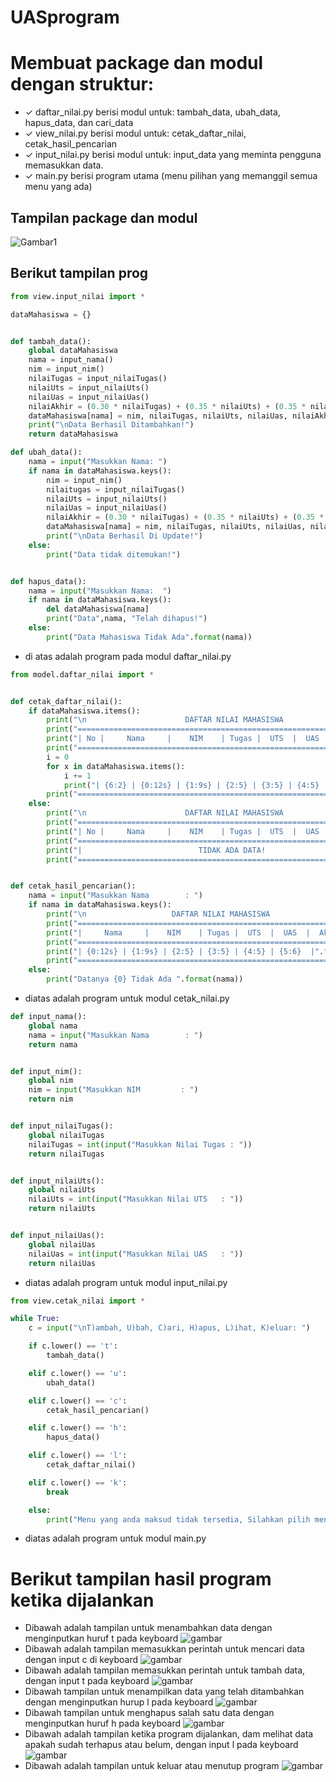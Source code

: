 # UASprogram
# Membuat package dan modul dengan struktur:
- ✓ daftar_nilai.py berisi modul untuk:
tambah_data, ubah_data, hapus_data, dan
cari_data
- ✓ view_nilai.py berisi modul untuk:
cetak_daftar_nilai, cetak_hasil_pencarian
- ✓ input_nilai.py berisi modul untuk:
input_data yang meminta pengguna
memasukkan data.
- ✓ main.py berisi program utama (menu
pilihan yang memanggil semua menu
yang ada)
## Tampilan package dan modul 
![Gambar1](ss/ss1.png)
## Berikut tampilan prog
```python
from view.input_nilai import *

dataMahasiswa = {}


def tambah_data():
    global dataMahasiswa
    nama = input_nama()
    nim = input_nim()
    nilaiTugas = input_nilaiTugas()
    nilaiUts = input_nilaiUts()
    nilaiUas = input_nilaiUas()
    nilaiAkhir = (0.30 * nilaiTugas) + (0.35 * nilaiUts) + (0.35 * nilaiUas)
    dataMahasiswa[nama] = nim, nilaiTugas, nilaiUts, nilaiUas, nilaiAkhir
    print("\nData Berhasil Ditambahkan!")
    return dataMahasiswa

def ubah_data():
    nama = input("Masukkan Nama: ")
    if nama in dataMahasiswa.keys():
        nim = input_nim()
        nilaitugas = input_nilaiTugas()
        nilaiUts = input_nilaiUts()
        nilaiUas = input_nilaiUas()
        nilaiAkhir = (0.30 * nilaiTugas) + (0.35 * nilaiUts) + (0.35 * nilaiUas)
        dataMahasiswa[nama] = nim, nilaiTugas, nilaiUts, nilaiUas, nilaiAkhir
        print("\nData Berhasil Di Update!")
    else:
        print("Data tidak ditemukan!")


def hapus_data():
    nama = input("Masukkan Nama:  ")
    if nama in dataMahasiswa.keys():
        del dataMahasiswa[nama]
        print("Data",nama, "Telah dihapus!")
    else:
        print("Data Mahasiswa Tidak Ada".format(nama))
```
- di atas adalah program pada modul daftar_nilai.py

```python
from model.daftar_nilai import *


def cetak_daftar_nilai():
    if dataMahasiswa.items():
        print("\n                      DAFTAR NILAI MAHASISWA                    ")
        print("==================================================================")
        print("| No |     Nama     |    NIM    | Tugas |  UTS  |  UAS  |  Akhir |")
        print("==================================================================")
        i = 0
        for x in dataMahasiswa.items():
            i += 1
            print("| {6:2} | {0:12s} | {1:9s} | {2:5} | {3:5} | {4:5} | {5:6} |".format(x[0], x[1][0], x[1][1], x[1][2], x[1][3], x[1][4], i))
        print("==================================================================")
    else:
        print("\n                      DAFTAR NILAI MAHASISWA                    ")
        print("==================================================================")
        print("| No |     Nama     |    NIM    | Tugas |  UTS  |  UAS  |  Akhir |")
        print("==================================================================")
        print("|                          TIDAK ADA DATA!                       |")
        print("==================================================================")


def cetak_hasil_pencarian():
    nama = input("Masukkan Nama        : ")
    if nama in dataMahasiswa.keys():
        print("\n                   DAFTAR NILAI MAHASISWA                   ")
        print("==============================================================")
        print("|     Nama     |    NIM    | Tugas |  UTS  |  UAS  |  Akhir  |")
        print("==============================================================")
        print("| {0:12s} | {1:9s} | {2:5} | {3:5} | {4:5} | {5:6}  |".format(nama, dataMahasiswa[nama][0], dataMahasiswa[nama][1], dataMahasiswa[nama][2], dataMahasiswa[nama][3], dataMahasiswa[nama][4]))
        print("==============================================================")
    else:
        print("Datanya {0} Tidak Ada ".format(nama))
```
- diatas adalah program untuk modul cetak_nilai.py

```python
def input_nama():
    global nama
    nama = input("Masukkan Nama        : ")
    return nama


def input_nim():
    global nim
    nim = input("Masukkan NIM         : ")
    return nim


def input_nilaiTugas():
    global nilaiTugas
    nilaiTugas = int(input("Masukkan Nilai Tugas : "))
    return nilaiTugas


def input_nilaiUts():
    global nilaiUts
    nilaiUts = int(input("Masukkan Nilai UTS   : "))
    return nilaiUts


def input_nilaiUas():
    global nilaiUas
    nilaiUas = int(input("Masukkan Nilai UAS   : "))
    return nilaiUas
```
- diatas adalah program untuk modul input_nilai.py

```python
from view.cetak_nilai import *

while True:
    c = input("\nT)ambah, U)bah, C)ari, H)apus, L)ihat, K)eluar: ")

    if c.lower() == 't':
        tambah_data()

    elif c.lower() == 'u':
        ubah_data()

    elif c.lower() == 'c':
        cetak_hasil_pencarian()

    elif c.lower() == 'h':
        hapus_data()

    elif c.lower() == 'l':
        cetak_daftar_nilai()

    elif c.lower() == 'k':
        break

    else:
        print("Menu yang anda maksud tidak tersedia, Silahkan pilih menu yang tersedia")
```
- diatas adalah program untuk modul main.py

# Berikut tampilan hasil program ketika dijalankan
- Dibawah adalah tampilan untuk menambahkan data dengan menginputkan huruf t pada keyboard
![gambar](ss/ss2.png)
- Dibawah adalah tampilan memasukkan perintah untuk mencari data dengan input c di keyboard
![gambar](ss/ss3.png)
- Dibawah adalah tampilan memasukkan perintah untuk tambah data, dengan input t pada keyboard
![gambar](ss/ss4.png)
- Dibawah tampilan untuk menampilkan data yang telah ditambahkan dengan menginputkan hurup l pada keyboard
![gambar](ss/ss5.png)
- Dibawah tampilan untuk menghapus salah satu data dengan menginputkan huruf h pada keyboard
![gambar](ss/ss6.png)
- Dibawah adalah tampilan ketika program dijalankan, dam melihat data apakah sudah terhapus atau belum, dengan input l pada keyboard
![gambar](ss/ss7.png)
- Dibawah adalah tampilan untuk keluar atau menutup program
![gambar](ss/ss8.png)

